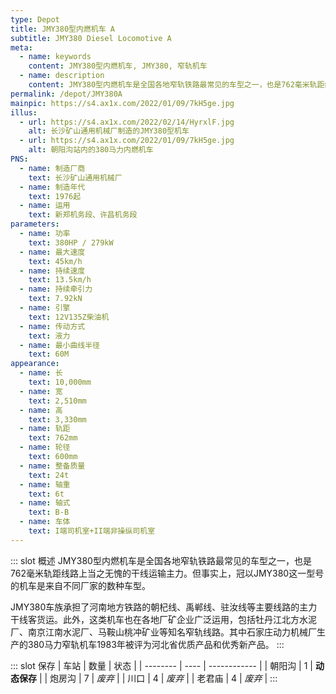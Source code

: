 ```yaml
---
type: Depot
title: JMY380型内燃机车 A
subtitle: JMY380 Diesel Locomotive A
meta:
  - name: keywords
    content: JMY380型内燃机车, JMY380, 窄轨机车
  - name: description
    content: JMY380型内燃机车是全国各地窄轨铁路最常见的车型之一，也是762毫米轨距线路上当之无愧的干线运输主力。但事实上，冠以JMY380这一型号的机车是来自不同厂家的数种车型。这类机车也在各地厂矿企业广泛运用，包括牡丹江北方水泥厂、南京江南水泥厂、马鞍山桃冲矿业等知名窄轨线路。
permalink: /depot/JMY380A
mainpic: https://s4.ax1x.com/2022/01/09/7kH5ge.jpg
illus:
  - url: https://s4.ax1x.com/2022/02/14/HyrxlF.jpg
    alt: 长沙矿山通用机械厂制造的JMY380型机车
  - url: https://s4.ax1x.com/2022/01/09/7kH5ge.jpg
    alt: 朝阳沟站内的380马力内燃机车
PNS:
  - name: 制造厂商
    text: 长沙矿山通用机械厂
  - name: 制造年代
    text: 1976起
  - name: 运用
    text: 新郑机务段、许昌机务段
parameters:
  - name: 功率
    text: 380HP / 279kW
  - name: 最大速度
    text: 45km/h
  - name: 持续速度
    text: 13.5km/h
  - name: 持续牵引力
    text: 7.92kN
  - name: 引擎
    text: 12V135Z柴油机
  - name: 传动方式
    text: 液力
  - name: 最小曲线半径
    text: 60M
appearance:
  - name: 长
    text: 10,000mm
  - name: 宽
    text: 2,510mm
  - name: 高
    text: 3,330mm
  - name: 轨距
    text: 762mm
  - name: 轮径
    text: 600mm
  - name: 整备质量
    text: 24t
  - name: 轴重
    text: 6t
  - name: 轴式
    text: B-B
  - name: 车体
    text: I端司机室+II端非操纵司机室
---
```


::: slot 概述
JMY380型内燃机车是全国各地窄轨铁路最常见的车型之一，也是762毫米轨距线路上当之无愧的干线运输主力。但事实上，冠以JMY380这一型号的机车是来自不同厂家的数种车型。

JMY380车族承担了河南地方铁路的朝杞线、禹郸线、驻汝线等主要线路的主力干线客货运。此外，这类机车也在各地厂矿企业广泛运用，包括牡丹江北方水泥厂、南京江南水泥厂、马鞍山桃冲矿业等知名窄轨线路。其中石家庄动力机械厂生产的380马力窄轨机车1983年被评为河北省优质产品和优秀新产品。
:::

::: slot 保存
| 车站     | 数量 | 状态         |
| -------- | ---- | ------------ |
| 朝阳沟   | 1    | **动态保存** |
| 炮房沟   | 7    | _废弃_       |
| 川口     | 4    | _废弃_       |
| 老君庙   | 4    | _废弃_       |
:::
